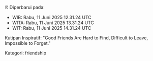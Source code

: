 ⏰ Diperbarui pada:
- WIB: Rabu, 11 Juni 2025 12.31.24 UTC
- WITA: Rabu, 11 Juni 2025 13.31.24 UTC
- WIT: Rabu, 11 Juni 2025 14.31.24 UTC

Kutipan Inspiratif:
"Good Friends Are Hard to Find, Difficult to Leave, Impossible to Forget."


Kategori: friendship

